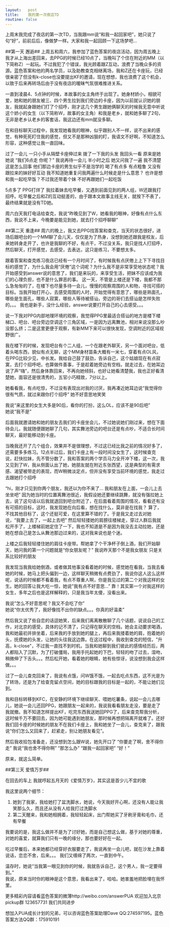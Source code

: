 ```yaml
---
layout:   post
title:    我的第一次夜店TD 
routine: false
---
```


上周末我完成了夜店的第一次TD，当我跟mm说“和我一起回家吧”，她只说了句“好”，前前后后，像做梦一样。大家和我一起回顾一下这场梦吧...

##第一天 邂逅##
上周五和周六，我参加了蓝色答案的夜店活动，因为周五晚上我才从上海出差回来，去PPG的时候已经10点了，当晚叫了个住在附近的MM（以下简称Z）一起玩。不过我犯了个错误，我光顾着跟Z互动，浪费了当晚众多的资源。蓝色答案和他的两名学员，以及助教查克相继离场，我和Z还在卡座玩，已经很亲密了但没有k-close也没要提出KF的邀请，现在想想，我也浪费了这个机会，以致于后来再转场后由于没有夜店的暧昧气氛很难推进关系。

一直到凌晨4、5点钟的时候，本故事的女主角终于出现了。她身材娇小，相貌可爱，她和她的朋友被三、四个男生拉到我们旁边的卡座，因为以前就认识她的朋友，我就起身跟她们打了个招呼，刚才这几个男生跟她俩聊天的时候我无意中听说这个娇小的女生（以下简称W，故事的女主角）和我是老乡，就和她多聊了2句，无非是老乡认老乡的客套话，我这边还有mm就没多聊。

在和目标聊天过程中，我发现她看我的眼神，似乎跟别人不一样，说不出来的感觉，有种死死盯住我的感觉，但又不是那种凶狠的盯，我语文不好啊，不知道怎么形容，这种感觉让我一直回味。

过了一会儿 一只小手从隔壁卡座伸过来 拨了一下我的头发 我回头一看 原来是她  她说 “我们6点走 你呢？”  我说再待一会儿  半小时之后  她又问我了一遍   我不清楚这是怎么回事  他们那边卡座的男生似乎不是泡学的 喝了有点多 有点粗鲁 又没有跟拉来的妹好好互动  我不知道她重复问我两遍什么时候走是什么意思？ 也许是想和我一起吃早饭？不过我还带着个妹  不好再跟她们一起吃饭

5点多了 PPG打烊了  我拉着妹去吃早餐，又遇到前面见到的两人组，W还跟我打招呼。吃早餐之后和Z的互动挺差的，由于跟本文故事主线无关，就按下不表了，最终结果就是没有TD她。

周六白天我打电话给查克，我说“昨晚见到了W，她看我的眼神，好像有点什么东西，我说不上来，今晚要是能见到她，就去打个招呼聊聊”

##第二天 重逢##
周六的晚上，我又去PPG找答案和查克，当天的状态很好，进场后跟吧台的一个MM聊了会儿天，仅仅是为了热身，没想到她还跟我是校友，后来她转身走开了，也许是我聊的不好，有点干，不过没关系，我只是找人打招呼，然后聊天，打开感觉，去感受，去表达，这只是练习，不要想太多。

跟着答案和查克练习夜店已经有一个月时间了，有时候我有点厌倦上上下下寻找目标的感觉了，为什么我会用“厌倦”这个词呢？为什么我不是非常享受地状态呢？我开始感受到answer说的意思了，我们是来玩的，来享受生活，把妹不应该成为我们的心理负担，也不是什么罪恶的事。 这一天，不管是上楼还是下楼，我都不那么急匆匆的了，在楼下也尽量多待一会儿，慢慢的观察周围的人和物，寻找可搭的目标。当我开始打开心，去感受周围的人时，开始觉得有意思了，哪些是熟面孔，哪些是生面孔，哪些人寂寞，哪些人等待被搭讪，旁边的哥们去搭讪是怎样失败的。。。 我也是新手，没什么经验，answer说要打开自己的心去感受。。。

说一下我对PPG内部地理环境的观察，我觉得PPG里最适合搭讪的地方是楼下楼梯口、吧台、吧台旁边空调这个三角区域，一是因为远离舞池，相对来说没那么吵没那么挤；二是这里更便于观察，有新MM下来可以很快发现，空调附近的区域视野很广。

我在楼下的时候，发现吧台有个二人组，一个在跟老外聊天，另一个面对吧台，低着头喝东西，貌似有点无聊，这个MM身材苗条大概有一米七，穿着有点OL风，在PPG比较少见，中长发。我给自己鼓了鼓劲，告诉自己，这个姑娘现在有点寂寞，去打个招呼吧，也算做件善事，于是趁着她旁边有空档，就走过去，在她耳边说了声“嗨”，然后身体靠回来，不再向她倾斜，也好让她看清楚我，我也正好看清楚她，面容还是很清秀的，五官小巧精致，7分以上。

她看看我，有点吃惊，不过没有表现出对我的讨厌，我再凑近她耳边说“我觉得你很有气质，就过来跟你打个招呼”  她不好意思地笑笑

我说“来这里的女生大多是90后，看你的打扮，这么OL，应该不是90后吧”  
她说“我不是”

后面我就邀请她和她的朋友去我们的卡座坐会儿，不过她说她们刚过来，想在下面待会儿，我就随便跟她聊了几句，其实舞池旁边的吧台还是有点吵，不适合长时间聊天，最好能移动到卡座。

当晚我还开了几个组合，效果并不是很理想，不过这已经比我之前的情况好多了，还需要多多练习。12点半过后，我们卡座上有一段时间没女生了，这时候查克说，赶快拉妹，先不管分数了，我和答案的两个学员马力全开冲下楼，这一次，我又见到了W，我从侧面认出了她，她朋友就在附近东张西望，这是典型的有需求感、渴望被带走的表现，而W稍微淡定点，但并没有享受当前环境的感觉，我走过去跟她打个招呼

“hi，刚才只见到你两个朋友，我还以为你不来了... 我和朋友在上面，一会儿上去坐坐吧” 因为她当时的位置离舞池很近，我假设她还要继续跳舞，就没有强拉她上去，说了这句话以后我就退回到吧台附近了，在后面看着周围的情况，看看还有没有可搭的目标，这时，我发现她在向后看，想在找什么，莫非是在找我？ 算了，不找其他目标了，这个还挺可爱，在这里算不错的了。于是我又走过去对她说，“我要上去了，一起上去吧” 然后轻轻搂她的肩膀往楼梯走，穿过人群后我就松开手了，上楼梯前她定住了一下，我也不知道是不是因为我没去主动拉她，还是她在想自己是怎么从舞池那边过来的，这对我来说也是个迷。

上楼之后我轻轻搂住她的肩往卡座带。帮她拿了个干净杯子倒上酒，我们开始聊天，她问我的第一个问题就是“你女朋友呢？”  我说昨天那个不是我女朋友 只是关系比较好的朋友

我发现当我我给她倒酒，或者做其他事没看着她的时候，感觉她在看我，当我去看她的时候，她马上把头偏到一边，这样聊天稍微有点费劲了，我说你这人这么这样呢，说话的时候都不看着我，有点不尊重人啊，你是我见过的第二个对我这样的女生。她的回答让我大吃一惊，她说”我有点不好意思...” 靠！其实第一个对我这样的女生，多年之后也是这样解释的，只是我当年太傻，没看出来。

我说”怎么不好意思呢？我又不会吃了你”   
她说“你太优秀了，我好像找不出你的缺点。。。你真的好温柔”

然后我又说了些自恋的话逗她笑，后来我们离离散散聊了几个话题，说说自己的工作，对北京的感受，具体的记不清了，只记得在聊天的空档，她会主动要求喝酒，我和她最初并排坐着，后来我的手放到她的腿上，再后来我搂着她的肩，抱着她的头，抚摸她的头发，让她的头往我这边靠。在这过程中，我收到查克的短信，"升高，k-close"，不过我一直找不到时机，当我和她聊到我们彼此的感情经历后，两人都陷入了沉默，为了打破僵局，我用手托起她的下巴，轻轻的吻了过去，湿吻，稍微伸了下舌头。。。然后松开她，看着她的眼睛，她有些惊讶，说没想到我会这样做。。。

过了一会儿查克回来了，我说有点饿，问W饿不饿，一起去吃点东西，这不光是为了转场，还是为了给查克留点空间，她的目标跟我的目标是一起的，不能让她们见到。

我和目标转移到KFC，在安静的环境下继续聊天、喂她吃薯条，说起一会儿去哪儿，她说一会儿还回PPG，她跟朋友一起来的，我说我看看朋友走没，要是走了我就撤。我不知道怎样提出KF，吃完东西我送她回PPG了，后来查克帮我分析，这时候千万不要回去，因为她可能遇到她朋友，那时候再想把隔离开就难了。还好我们回卡座的时候她的朋友不在我们卡座上，我和她坐了一会儿，查克来了，跟我说“你们怎么又回来了，赶紧走，别让她朋友看见”。

然后我收拾包准备走，还没想到怎么跟W说，她先开口了
“你要走了啊，舍不得你走”
我说“我也舍不得你啊”
“那怎么办”
“跟我一起回家吧”
“好！”

原来，就这么简单。

##第三天 爱情万岁##

在回去的车上 我就哼起五月天的《爱情万岁》，其实这是首少儿不宜的歌

我这里说两个细节：

1. 她到了我家，我给她打了盆洗脚水，她说，今天我好开心啊，还没有人能让我笑那么久，而且还从没有人给我打过洗脚水
2. 第二天醒来，我和她相拥着，我轻轻起床，出门帮她买了牙刷牙膏和毛巾，还有早餐


我要说的是，我这么做并不是为了讨好她，而是自己想这么做，基于对她的尊重，对她的喜爱，就算我们只有一晚的缘分，那也要好好在一起。

吃过早餐后，本来她都已经穿好衣服要走了，我说再坐一会儿吧，就在沙发上靠着说话，恋恋不舍，后来。。。 我们又缠绵了两次，一直到中午。

温存时，她说“当我第一眼见到你的时候，我就告诉自己，这个男人，我一定要得到。”   
我说，原来当时你的眼神是这个意思，我看出来了，哈哈。她害羞地把脸埋在我怀里。






更多精彩内容请看蓝色答案的微薄http://weibo.com/answerPUA 欢迎加入北京pickup群  123657731  我们共同进步

想加入PUA成长计划的兄弟，可以咨询蓝色答案助理Dave QQ:274597195。蓝色答案方法QQ群：175910191
